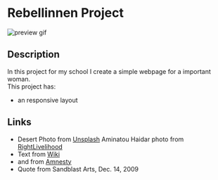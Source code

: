 # Rebellinnen Project
![preview gif](./img/prev.gif) 

## Description
In this project for my school I create a simple webpage for a important woman. <br>
This project has:

- an responsive layout

## Links
- Desert Photo from [Unsplash](https://unsplash.com/photos/kiYzznir-uo)
Aminatou Haidar photo from [RightLivelihood](https://rightlivelihood.org/app/uploads/2019/09/aminatouportrait-1024x1024.jpg)
- Text from [Wiki](https://de.wikipedia.org/wiki/Aminatou_Haidar)
- and from [Amnesty](https://www.amnesty.de/informieren/aktuell/marokko-aminatou-haidar-meine-geschichte-ist-kein-einzelfall)
- Quote from Sandblast Arts, Dec. 14, 2009